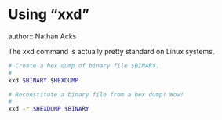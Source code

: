 # Using “xxd”

author:: Nathan Acks

The xxd command is actually pretty standard on Linux systems.

```bash
# Create a hex dump of binary file $BINARY.
#
xxd $BINARY $HEXDUMP

# Reconstitute a binary file from a hex dump! Wow!
#
xxd -r $HEXDUMP $BINARY 
```
